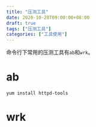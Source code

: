 ```yaml
---
title: "压测工具"
date: 2020-10-28T09:00:00+08:00
draft: true
tags: ["压测工具"]
categories: ["工具使用"]
---
```


命令行下常用的压测工具有`ab`和`wrk`。


ab
======

```Shell
yum install httpd-tools
```


wrk
======
